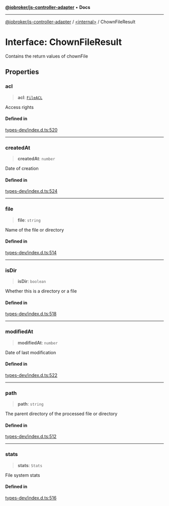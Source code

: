 [**@iobroker/js-controller-adapter**](../../README.md) • **Docs**

***

[@iobroker/js-controller-adapter](../../globals.md) / [\<internal\>](../README.md) / ChownFileResult

# Interface: ChownFileResult

Contains the return values of chownFile

## Properties

### acl

> **acl**: [`FileACL`](FileACL.md)

Access rights

#### Defined in

[types-dev/index.d.ts:520](https://github.com/ioBroker/ioBroker.js-controller/blob/fe9fbf6b684b474bc0dfc453eb28790be874895e/packages/types-dev/index.d.ts#L520)

***

### createdAt

> **createdAt**: `number`

Date of creation

#### Defined in

[types-dev/index.d.ts:524](https://github.com/ioBroker/ioBroker.js-controller/blob/fe9fbf6b684b474bc0dfc453eb28790be874895e/packages/types-dev/index.d.ts#L524)

***

### file

> **file**: `string`

Name of the file or directory

#### Defined in

[types-dev/index.d.ts:514](https://github.com/ioBroker/ioBroker.js-controller/blob/fe9fbf6b684b474bc0dfc453eb28790be874895e/packages/types-dev/index.d.ts#L514)

***

### isDir

> **isDir**: `boolean`

Whether this is a directory or a file

#### Defined in

[types-dev/index.d.ts:518](https://github.com/ioBroker/ioBroker.js-controller/blob/fe9fbf6b684b474bc0dfc453eb28790be874895e/packages/types-dev/index.d.ts#L518)

***

### modifiedAt

> **modifiedAt**: `number`

Date of last modification

#### Defined in

[types-dev/index.d.ts:522](https://github.com/ioBroker/ioBroker.js-controller/blob/fe9fbf6b684b474bc0dfc453eb28790be874895e/packages/types-dev/index.d.ts#L522)

***

### path

> **path**: `string`

The parent directory of the processed file or directory

#### Defined in

[types-dev/index.d.ts:512](https://github.com/ioBroker/ioBroker.js-controller/blob/fe9fbf6b684b474bc0dfc453eb28790be874895e/packages/types-dev/index.d.ts#L512)

***

### stats

> **stats**: `Stats`

File system stats

#### Defined in

[types-dev/index.d.ts:516](https://github.com/ioBroker/ioBroker.js-controller/blob/fe9fbf6b684b474bc0dfc453eb28790be874895e/packages/types-dev/index.d.ts#L516)

